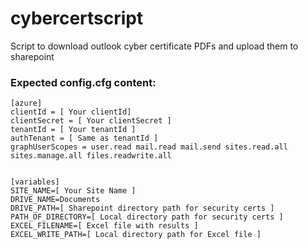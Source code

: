 # cybercertscript
Script to download outlook cyber certificate PDFs and upload them to sharepoint

### Expected config.cfg content:
```
[azure]
clientId = [ Your clientId]
clientSecret = [ Your clientSecret ]
tenantId = [ Your tenantId ]
authTenant = [ Same as tenantId ]
graphUserScopes = user.read mail.read mail.send sites.read.all sites.manage.all files.readwrite.all


[variables]
SITE_NAME=[ Your Site Name ]
DRIVE_NAME=Documents
DRIVE_PATH=[ Sharepoint directory path for security certs ]
PATH_OF_DIRECTORY=[ Local directory path for security certs ]
EXCEL_FILENAME=[ Excel file with results ]
EXCEL_WRITE_PATH=[ Local directory path for Excel file ]
```
